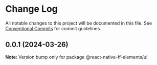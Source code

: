 # Change Log

All notable changes to this project will be documented in this file.
See [Conventional Commits](https://conventionalcommits.org) for commit guidelines.

## 0.0.1 (2024-03-26)

**Note:** Version bump only for package @react-native-ff-elements/ui
